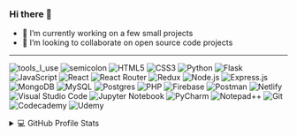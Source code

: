 ### Hi there 👋

- 🔭 I’m currently working on a few small projects
- 👯 I’m looking to collaborate on open source code projects


<hr></hr>

![tools_I_use](https://img.shields.io/badge/-%F0%9F%9A%80%20Tools%20I%20use-orange)
![semicolon](https://img.shields.io/badge/-%3A-orange)
![HTML5](https://img.shields.io/badge/html5-%23E34F26.svg?style=for-the-badge&logo=html5&logoColor=white)
![CSS3](https://img.shields.io/badge/css3-%231572B6.svg?style=for-the-badge&logo=css3&logoColor=white)
![Python](https://img.shields.io/badge/python-3670A0?style=for-the-badge&logo=python&logoColor=ffdd54)
![Flask](https://img.shields.io/badge/flask-%23000.svg?style=for-the-badge&logo=flask&logoColor=white)
![JavaScript](https://img.shields.io/badge/javascript-%23323330.svg?style=for-the-badge&logo=javascript&logoColor=%23F7DF1E)
![React](https://img.shields.io/badge/React-20232A?style=for-the-badge&logo=react&logoColor=61DAFB)
![React Router](https://img.shields.io/badge/React_Router-CA4245?style=for-the-badge&logo=react-router&logoColor=white)
![Redux](https://img.shields.io/badge/redux-%23593d88.svg?style=for-the-badge&logo=redux&logoColor=white)
![Node.js](https://img.shields.io/badge/Node.js-43853D?style=for-the-badge&logo=node.js&logoColor=white)
![Express.js](https://img.shields.io/badge/express.js-%23404d59.svg?style=for-the-badge&logo=express&logoColor=%2361DAFB)
![MongoDB](https://img.shields.io/badge/MongoDB-%234ea94b.svg?style=for-the-badge&logo=mongodb&logoColor=white)
![MySQL](https://img.shields.io/badge/mysql-%2300f.svg?style=for-the-badge&logo=mysql&logoColor=white)
![Postgres](https://img.shields.io/badge/postgres-%23316192.svg?style=for-the-badge&logo=postgresql&logoColor=white)
![PHP](https://img.shields.io/badge/php-%23777BB4.svg?style=for-the-badge&logo=php&logoColor=white)
![Firebase](https://img.shields.io/badge/Firebase-039BE5?style=for-the-badge&logo=Firebase&logoColor=white)
![Postman](https://img.shields.io/badge/Postman-FF6C37?style=for-the-badge&logo=postman&logoColor=white)
![Netlify](https://img.shields.io/badge/netlify-%23000000.svg?style=for-the-badge&logo=netlify&logoColor=#00C7B7)
![Visual Studio Code](https://img.shields.io/badge/Visual%20Studio%20Code-0078d7.svg?style=for-the-badge&logo=visual-studio-code&logoColor=white)
![Jupyter Notebook](https://img.shields.io/badge/jupyter-%23FA0F00.svg?style=for-the-badge&logo=jupyter&logoColor=white)
![PyCharm](https://img.shields.io/badge/pycharm-143?style=for-the-badge&logo=pycharm&logoColor=black&color=black&labelColor=green)
![Notepad++](https://img.shields.io/badge/Notepad++-90E59A.svg?style=for-the-badge&logo=notepad%2b%2b&logoColor=black)
![Git](https://img.shields.io/badge/git-%23F05033.svg?style=for-the-badge&logo=git&logoColor=white)
![Codecademy](https://img.shields.io/badge/Codecademy-FFF0E5?style=for-the-badge&logo=codecademy&logoColor=1F243A)
![Udemy](https://img.shields.io/badge/Udemy-A435F0?style=for-the-badge&logo=Udemy&logoColor=white)

<details> 
  <summary>💻 GitHub Profile Stats</summary>
  <div>
  <samp>
    <h2 align="center"> Github stats </h2>
      <br/>
    <details open>
  <summary><h3>Languages</h3></summary>
            <p align="center">
        <a href="[[https://github.com/1999AZZAR](https://github.com/demetriusvissarion)](https://github.com/demetriusvissarion)/">
          <img src="https://github-readme-stats.vercel.app/api/top-langs/?username=demetriusvissarion&langs_count=6&theme=gruvbox&layout=compact&hide_border=true"
          alt="demetriusvissarion :: overall Top Langs " /></a>
      </p>
        <p align="center">
          <a href="https://github.com/demetriusvissarion/">
          <img width="45%" src="https://github-profile-summary-cards.vercel.app/api/cards/repos-per-language?username=demetriusvissarion&theme=gruvbox&layout=compact&hide_border=true"
          alt="demetriusvissarion :: Top Langs by repo" />
          <img width="45%" src="https://github-profile-summary-cards.vercel.app/api/cards/most-commit-language?username=demetriusvissarion&theme=gruvbox&layout=compact&hide_border=true"
          alt="demetriusvissarion :: Top Langs by commit" />
          </a>
        </p>
</details>
    <details open>
  <summary><h3>Statistics</h3></summary>
        <p align="center">
          <a href="https://github.com/demetriusvissarion/">
          <img width="49.5%" src="https://github-readme-stats.vercel.app/api?username=demetriusvissarion&show_icons=true&theme=gruvbox&hide_border=true" />
          <img width="49.5%" src="https://github-readme-streak-stats.herokuapp.com/?user=demetriusvissarion&theme=gruvbox&hide_border=true" />
          </a>
       </p>
     <br>
     </samp>
  </div>    
</details>
